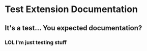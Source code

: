 # Test Extension Documentation
## It's a test... You expected documentation?
### LOL I'm just testing stuff
